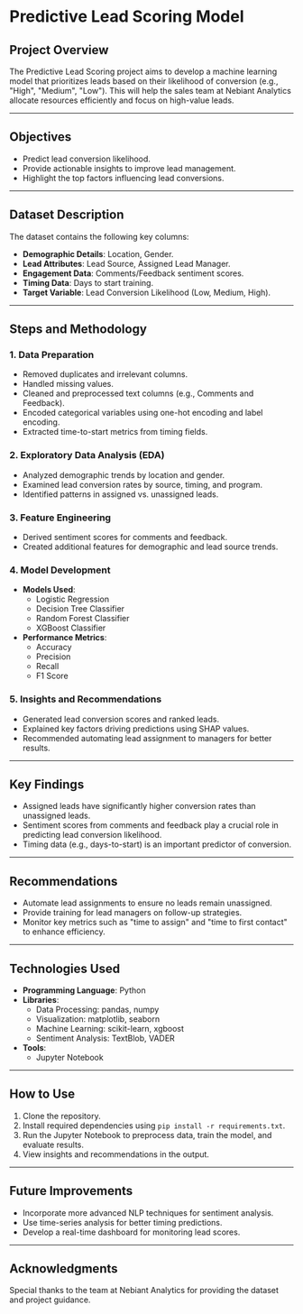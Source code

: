 # Predictive Lead Scoring Model

## **Project Overview**
The Predictive Lead Scoring project aims to develop a machine learning model that prioritizes leads based on their likelihood of conversion (e.g., "High", "Medium", "Low"). This will help the sales team at Nebiant Analytics allocate resources efficiently and focus on high-value leads.

---

## **Objectives**
- Predict lead conversion likelihood.
- Provide actionable insights to improve lead management.
- Highlight the top factors influencing lead conversions.

---

## **Dataset Description**
The dataset contains the following key columns:

- **Demographic Details**: Location, Gender.
- **Lead Attributes**: Lead Source, Assigned Lead Manager.
- **Engagement Data**: Comments/Feedback sentiment scores.
- **Timing Data**: Days to start training.
- **Target Variable**: Lead Conversion Likelihood (Low, Medium, High).

---

## **Steps and Methodology**

### 1. **Data Preparation**
- Removed duplicates and irrelevant columns.
- Handled missing values.
- Cleaned and preprocessed text columns (e.g., Comments and Feedback).
- Encoded categorical variables using one-hot encoding and label encoding.
- Extracted time-to-start metrics from timing fields.

### 2. **Exploratory Data Analysis (EDA)**
- Analyzed demographic trends by location and gender.
- Examined lead conversion rates by source, timing, and program.
- Identified patterns in assigned vs. unassigned leads.

### 3. **Feature Engineering**
- Derived sentiment scores for comments and feedback.
- Created additional features for demographic and lead source trends.

### 4. **Model Development**
- **Models Used**:
  - Logistic Regression
  - Decision Tree Classifier
  - Random Forest Classifier
  - XGBoost Classifier
- **Performance Metrics**:
  - Accuracy
  - Precision
  - Recall
  - F1 Score

### 5. **Insights and Recommendations**
- Generated lead conversion scores and ranked leads.
- Explained key factors driving predictions using SHAP values.
- Recommended automating lead assignment to managers for better results.

---

## **Key Findings**
- Assigned leads have significantly higher conversion rates than unassigned leads.
- Sentiment scores from comments and feedback play a crucial role in predicting lead conversion likelihood.
- Timing data (e.g., days-to-start) is an important predictor of conversion.

---

## **Recommendations**
- Automate lead assignments to ensure no leads remain unassigned.
- Provide training for lead managers on follow-up strategies.
- Monitor key metrics such as "time to assign" and "time to first contact" to enhance efficiency.

---

## **Technologies Used**
- **Programming Language**: Python
- **Libraries**:
  - Data Processing: pandas, numpy
  - Visualization: matplotlib, seaborn
  - Machine Learning: scikit-learn, xgboost
  - Sentiment Analysis: TextBlob, VADER
- **Tools**:
  - Jupyter Notebook

---

## **How to Use**
1. Clone the repository.
2. Install required dependencies using `pip install -r requirements.txt`.
3. Run the Jupyter Notebook to preprocess data, train the model, and evaluate results.
4. View insights and recommendations in the output.

---

## **Future Improvements**
- Incorporate more advanced NLP techniques for sentiment analysis.
- Use time-series analysis for better timing predictions.
- Develop a real-time dashboard for monitoring lead scores.

---

## **Acknowledgments**
Special thanks to the team at Nebiant Analytics for providing the dataset and project guidance.

